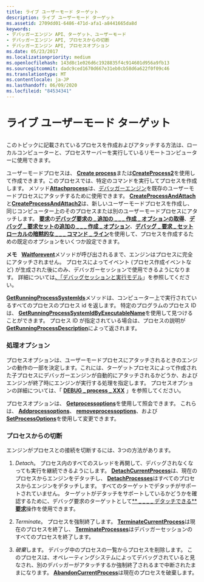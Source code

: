 ```yaml
---
title: ライブ ユーザーモード ターゲット
description: ライブ ユーザーモード ターゲット
ms.assetid: 2709dd01-6486-471d-afa1-a8441665da8d
keywords:
- デバッガーエンジン API、ターゲット、ユーザーモード
- デバッガーエンジン API, プロセスからの切断
- デバッガーエンジン API, プロセスオプション
ms.date: 05/23/2017
ms.localizationpriority: medium
ms.openlocfilehash: 143d8c1e026d6c1928835f4c914601d956a9fb13
ms.sourcegitcommit: dadc9ced1670d667e31eb0cb58d6a622f0f09c46
ms.translationtype: MT
ms.contentlocale: ja-JP
ms.lasthandoff: 06/09/2020
ms.locfileid: "84534341"
---
```

# <a name="live-user-mode-targets"></a>ライブ ユーザーモード ターゲット


## <span id="ddk_live_user_mode_targets_dbx"></span><span id="DDK_LIVE_USER_MODE_TARGETS_DBX"></span>


このトピックに記載されているプロセスを作成およびアタッチする方法は、ローカルコンピューターと、プロセスサーバーを実行しているリモートコンピューターに使用できます。

ユーザーモードプロセスは、 [**Create process**](https://docs.microsoft.com/windows-hardware/drivers/ddi/dbgeng/nf-dbgeng-idebugclient5-createprocess)または[**CreateProcess2**](https://docs.microsoft.com/windows-hardware/drivers/ddi/dbgeng/nf-dbgeng-idebugclient5-createprocess2)を使用して作成できます。このプロセスでは、特定のコマンドを実行してプロセスを作成します。 メソッド[**Attachprocess**](https://docs.microsoft.com/windows-hardware/drivers/ddi/dbgeng/nf-dbgeng-idebugclient5-attachprocess)は、[デバッガーエンジン](introduction.md#debugger-engine)を既存のユーザーモードプロセスにアタッチするために使用できます。 [**CreateProcessAndAttach**](https://docs.microsoft.com/windows-hardware/drivers/ddi/dbgeng/nf-dbgeng-idebugclient5-createprocessandattach)と[**CreateProcessAndAttach2**](https://docs.microsoft.com/windows-hardware/drivers/ddi/dbgeng/nf-dbgeng-idebugclient5-createprocessandattach2)は、新しいユーザーモードプロセスを作成し、同じコンピューター上のそのプロセスまたは別のユーザーモードプロセスにアタッチします。 [**要求**](https://docs.microsoft.com/windows-hardware/drivers/ddi/dbgeng/nf-dbgeng-idebugadvanced3-request)の[**デバッグ要求の \_ 追加の \_ \_ \_ 作成 \_ オプションの取得**](debug-request-get-additional-create-options.md)、[**デバッグ \_ 要求セットの追加の \_ \_ \_ 作成 \_ オプション**](debug-request-set-additional-create-options.md)、[**デバッグ \_ 要求 \_ セットローカルの暗黙的な \_ \_ \_ コマンド \_ ライン**](debug-request-set-local-implicit-command-line.md)を使用して、プロセスを作成するための既定のオプションをいくつか設定できます。

**メモ**   [**Waitforevent**](https://docs.microsoft.com/windows-hardware/drivers/ddi/dbgeng/nf-dbgeng-idebugcontrol3-waitforevent)メソッドが呼び出されるまで、エンジンはプロセスに完全にアタッチされません。 プロセスによってイベント (プロセス作成イベントなど) が生成された後にのみ、デバッガーセッションで使用できるようになります。 詳細については[、「デバッグセッションと実行モデル](debugging-session-and-execution-model.md)」を参照してください。

 

[**GetRunningProcessSystemIds**](https://docs.microsoft.com/windows-hardware/drivers/ddi/dbgeng/nf-dbgeng-idebugclient5-getrunningprocesssystemids)メソッドは、コンピューター上で実行されているすべてのプロセスのプロセス id を返します。 特定のプログラムのプロセス ID は、 [**GetRunningProcessSystemIdByExecutableName**](https://docs.microsoft.com/windows-hardware/drivers/ddi/dbgeng/nf-dbgeng-idebugclient5-getrunningprocesssystemidbyexecutablename)を使用して見つけることができます。 プロセス ID が指定されている場合は、プロセスの説明が[**GetRunningProcessDescription**](https://docs.microsoft.com/windows-hardware/drivers/ddi/dbgeng/nf-dbgeng-idebugclient5-getrunningprocessdescription)によって返されます。

### <a name="span-idprocess_optionsspanspan-idprocess_optionsspanspan-idprocess_optionsspanprocess-options"></a><span id="Process_Options"></span><span id="process_options"></span><span id="PROCESS_OPTIONS"></span>処理オプション

プロセスオプションは、ユーザーモードプロセスにアタッチされるときのエンジンの動作の一部を決定します。これには、ターゲットプロセスによって作成された子プロセスにデバッガーエンジンが自動的にアタッチされるかどうか、およびエンジンが終了時にエンジンが実行する処理を指定します。 プロセスオプションの詳細については、「 [**DEBUG \_ process \_ XXX**](https://docs.microsoft.com/windows-hardware/drivers/debugger/debug-process-xxx) 」を参照してください。

プロセスオプションは、 [**Getprocessoptions**](https://docs.microsoft.com/windows-hardware/drivers/ddi/dbgeng/nf-dbgeng-idebugclient5-getprocessoptions)を使用して照会できます。 これらは、 [**Addprocessoptions**](https://docs.microsoft.com/windows-hardware/drivers/ddi/dbgeng/nf-dbgeng-idebugclient5-addprocessoptions)、 [**removeprocessoptions**](https://docs.microsoft.com/windows-hardware/drivers/ddi/dbgeng/nf-dbgeng-idebugclient5-removeprocessoptions)、および[**SetProcessOptions**](https://docs.microsoft.com/windows-hardware/drivers/ddi/dbgeng/nf-dbgeng-idebugclient5-setprocessoptions)を使用して変更できます。

### <a name="span-iddisconnecting_from_processesspanspan-iddisconnecting_from_processesspanspan-iddisconnecting_from_processesspandisconnecting-from-processes"></a><span id="Disconnecting_from_Processes"></span><span id="disconnecting_from_processes"></span><span id="DISCONNECTING_FROM_PROCESSES"></span>プロセスからの切断

エンジンがプロセスとの接続を切断するには、3つの方法があります。

1.  *Detach*。 プロセス内のすべてのスレッドを再開して、デバッグされなくなっても実行を継続できるようにします。 [**DetachCurrentProcess**](https://docs.microsoft.com/windows-hardware/drivers/ddi/dbgeng/nf-dbgeng-idebugclient5-detachcurrentprocess)は、現在のプロセスからエンジンをデタッチし、 [**DetachProcesses**](https://docs.microsoft.com/windows-hardware/drivers/ddi/dbgeng/nf-dbgeng-idebugclient5-detachprocesses)はすべてのプロセスからエンジンをデタッチします。 すべてのターゲットでデタッチがサポートされていません。 ターゲットがデタッチをサポートしているかどうかを確認するために、デバッグ要求のターゲットとして[** \_ \_ \_ \_ デタッチできる**](https://docs.microsoft.com/windows-hardware/drivers/debugger/debug-request-target-can-detach)[**要求**](https://docs.microsoft.com/windows-hardware/drivers/ddi/dbgeng/nf-dbgeng-idebugadvanced3-request)操作を使用できます。

2.  *Terminate*。 プロセスを強制終了します。 [**TerminateCurrentProcess**](https://docs.microsoft.com/windows-hardware/drivers/ddi/dbgeng/nf-dbgeng-idebugclient5-terminatecurrentprocess)は現在のプロセスを終了し、 [**TerminateProcesses**](https://docs.microsoft.com/windows-hardware/drivers/ddi/dbgeng/nf-dbgeng-idebugclient5-terminateprocesses)はデバッガーセッションのすべてのプロセスを終了します。

3.  *破棄*します。 デバッグ中のプロセスの一覧からプロセスを削除します。 このプロセスは、オペレーティングシステムによってデバッグされていると見なされ、別のデバッガーがアタッチするか強制終了されるまで中断されたままになります。 [**AbandonCurrentProcess**](https://docs.microsoft.com/windows-hardware/drivers/ddi/dbgeng/nf-dbgeng-idebugclient5-abandoncurrentprocess)は現在のプロセスを破棄します。

 

 





